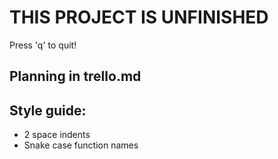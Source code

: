 # THIS PROJECT IS UNFINISHED

Press 'q' to quit!

## Planning in trello.md

## Style guide:
  - 2 space indents
  - Snake case function names
